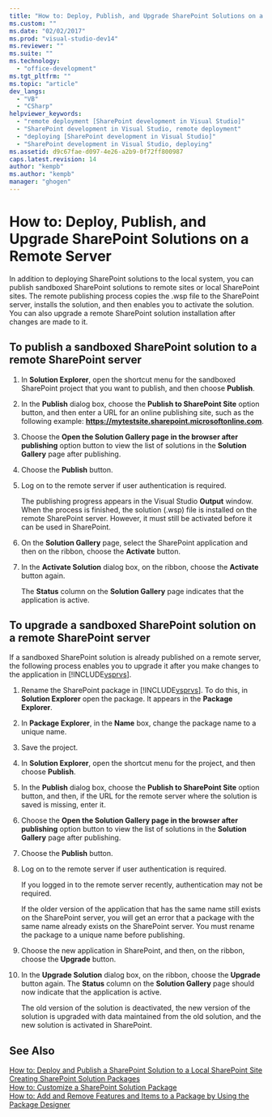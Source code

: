 ```yaml
---
title: "How to: Deploy, Publish, and Upgrade SharePoint Solutions on a Remote Server | Microsoft Docs"
ms.custom: ""
ms.date: "02/02/2017"
ms.prod: "visual-studio-dev14"
ms.reviewer: ""
ms.suite: ""
ms.technology: 
  - "office-development"
ms.tgt_pltfrm: ""
ms.topic: "article"
dev_langs: 
  - "VB"
  - "CSharp"
helpviewer_keywords: 
  - "remote deployment [SharePoint development in Visual Studio]"
  - "SharePoint development in Visual Studio, remote deployment"
  - "deploying [SharePoint development in Visual Studio]"
  - "SharePoint development in Visual Studio, deploying"
ms.assetid: d9c67fae-d097-4e26-a2b9-0f72ff800987
caps.latest.revision: 14
author: "kempb"
ms.author: "kempb"
manager: "ghogen"
---
```

# How to: Deploy, Publish, and Upgrade SharePoint Solutions on a Remote Server
  In addition to deploying SharePoint solutions to the local system, you can publish sandboxed SharePoint solutions to remote sites or local SharePoint sites. The remote publishing process copies the .wsp file to the SharePoint server, installs the solution, and then enables you to activate the solution. You can also upgrade a remote SharePoint solution installation after changes are made to it.  
  
## To publish a sandboxed SharePoint solution to a remote SharePoint server  
  
1.  In **Solution Explorer**, open the shortcut menu for the sandboxed SharePoint project that you want to publish, and then choose **Publish**.  
  
2.  In the **Publish** dialog box, choose the **Publish to SharePoint Site** option button, and then enter a URL for an online publishing site, such as the following example: **https://mytestsite.sharepoint.microsoftonline.com**.  
  
3.  Choose the **Open the Solution Gallery page in the browser after publishing** option button to view the list of solutions in the **Solution Gallery** page after publishing.  
  
4.  Choose the **Publish** button.  
  
5.  Log on to the remote server if user authentication is required.  
  
     The publishing progress appears in the Visual Studio **Output** window. When the process is finished, the solution (.wsp) file is installed on the remote SharePoint server. However, it must still be activated before it can be used in SharePoint.  
  
6.  On the **Solution Gallery** page, select the SharePoint application and then on the ribbon, choose the **Activate** button.  
  
7.  In the **Activate Solution** dialog box, on the ribbon, choose the **Activate** button again.  
  
     The **Status** column on the **Solution Gallery** page indicates that the application is active.  
  
## To upgrade a sandboxed SharePoint solution on a remote SharePoint server  
 If a sandboxed SharePoint solution is already published on a remote server, the following process enables you to upgrade it after you make changes to the application in [!INCLUDE[vsprvs](../sharepoint/includes/vsprvs-md.md)].  
  
1.  Rename the SharePoint package in [!INCLUDE[vsprvs](../sharepoint/includes/vsprvs-md.md)]. To do this, in **Solution Explorer** open the package. It appears in the **Package Explorer**.  
  
2.  In **Package Explorer**, in the **Name** box, change the package name to a unique name.  
  
3.  Save the project.  
  
4.  In **Solution Explorer**, open the shortcut menu for the project, and then choose **Publish**.  
  
5.  In the **Publish** dialog box, choose the **Publish to SharePoint Site** option button, and then, if the URL for the remote server where the solution is saved is missing, enter it.  
  
6.  Choose the **Open the Solution Gallery page in the browser after publishing** option button to view the list of solutions in the **Solution Gallery** page after publishing.  
  
7.  Choose the **Publish** button.  
  
8.  Log on to the remote server if user authentication is required.  
  
     If you logged in to the remote server recently, authentication may not be required.  
  
     If the older version of the application that has the same name still exists on the SharePoint server, you will get an error that a package with the same name already exists on the SharePoint server. You must rename the package to a unique name before publishing.  
  
9. Choose the new application in SharePoint, and then, on the ribbon, choose the **Upgrade** button.  
  
10. In the **Upgrade Solution** dialog box, on the ribbon, choose the **Upgrade** button again. The **Status** column on the **Solution Gallery** page should now indicate that the application is active.  
  
     The old version of the solution is deactivated, the new version of the solution is upgraded with data maintained from the old solution, and the new solution is activated in SharePoint.  
  
## See Also  
 [How to: Deploy and Publish a SharePoint Solution to a Local SharePoint Site](../sharepoint/how-to-deploy-and-publish-a-sharepoint-solution-to-a-local-sharepoint-site.md)   
 [Creating SharePoint Solution Packages](../sharepoint/creating-sharepoint-solution-packages.md)   
 [How to: Customize a SharePoint Solution Package](../sharepoint/how-to-customize-a-sharepoint-solution-package.md)   
 [How to: Add and Remove Features and Items to a Package by Using the Package Designer](../sharepoint/how-to-add-and-remove-features-and-items-to-a-package-by-using-the-package-designer.md)  
  
  